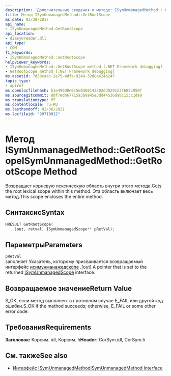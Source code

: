 ```yaml
---
description: 'Дополнительные сведения о методе: ISymUnmanagedMethod:: Жетрутскопе'
title: Метод ISymUnmanagedMethod::GetRootScope
ms.date: 03/30/2017
api_name:
- ISymUnmanagedMethod.GetRootScope
api_location:
- diasymreader.dll
api_type:
- COM
f1_keywords:
- ISymUnmanagedMethod::GetRootScope
helpviewer_keywords:
- ISymUnmanagedMethod::GetRootScope method [.NET Framework debugging]
- GetRootScope method [.NET Framework debugging]
ms.assetid: 7d58caac-2e75-4dfa-9249-32d8a624b247
topic_type:
- apiref
ms.openlocfilehash: b1e490d8e0c5e0d60143202dd0291237685c950f
ms.sourcegitcommit: ddf7edb67715a5b9a45e3dd44536dabc153c1de0
ms.translationtype: MT
ms.contentlocale: ru-RU
ms.lasthandoff: 02/06/2021
ms.locfileid: "99710012"
---
```

# <a name="isymunmanagedmethodgetrootscope-method"></a><span data-ttu-id="3d4db-103">Метод ISymUnmanagedMethod::GetRootScope</span><span class="sxs-lookup"><span data-stu-id="3d4db-103">ISymUnmanagedMethod::GetRootScope Method</span></span>

<span data-ttu-id="3d4db-104">Возвращает корневую лексическую область внутри этого метода.</span><span class="sxs-lookup"><span data-stu-id="3d4db-104">Gets the root lexical scope within this method.</span></span> <span data-ttu-id="3d4db-105">Эта область включает весь метод.</span><span class="sxs-lookup"><span data-stu-id="3d4db-105">This scope encloses the entire method.</span></span>  
  
## <a name="syntax"></a><span data-ttu-id="3d4db-106">Синтаксис</span><span class="sxs-lookup"><span data-stu-id="3d4db-106">Syntax</span></span>  
  
```cpp  
HRESULT GetRootScope(  
    [out, retval] ISymUnmanagedScope** pRetVal);  
```  
  
## <a name="parameters"></a><span data-ttu-id="3d4db-107">Параметры</span><span class="sxs-lookup"><span data-stu-id="3d4db-107">Parameters</span></span>  

 `pRetVal`  
 <span data-ttu-id="3d4db-108">заполняет Указатель, которому присваивается возвращаемый интерфейс [исимунманажедскопе](isymunmanagedscope-interface.md) .</span><span class="sxs-lookup"><span data-stu-id="3d4db-108">[out] A pointer that is set to the returned [ISymUnmanagedScope](isymunmanagedscope-interface.md) interface.</span></span>  
  
## <a name="return-value"></a><span data-ttu-id="3d4db-109">Возвращаемое значение</span><span class="sxs-lookup"><span data-stu-id="3d4db-109">Return Value</span></span>  

 <span data-ttu-id="3d4db-110">S_OK, если метод выполнен. в противном случае E_FAIL или другой код ошибки.</span><span class="sxs-lookup"><span data-stu-id="3d4db-110">S_OK if the method succeeds; otherwise, E_FAIL or some other error code.</span></span>  
  
## <a name="requirements"></a><span data-ttu-id="3d4db-111">Требования</span><span class="sxs-lookup"><span data-stu-id="3d4db-111">Requirements</span></span>  

 <span data-ttu-id="3d4db-112">**Заголовок:** Корсим. idl, Корсим. h</span><span class="sxs-lookup"><span data-stu-id="3d4db-112">**Header:** CorSym.idl, CorSym.h</span></span>  
  
## <a name="see-also"></a><span data-ttu-id="3d4db-113">См. также</span><span class="sxs-lookup"><span data-stu-id="3d4db-113">See also</span></span>

- [<span data-ttu-id="3d4db-114">Интерфейс ISymUnmanagedMethod</span><span class="sxs-lookup"><span data-stu-id="3d4db-114">ISymUnmanagedMethod Interface</span></span>](isymunmanagedmethod-interface.md)
